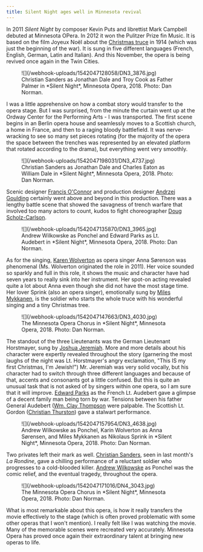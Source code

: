 ```yaml
---
title: Silent Night ages well in Minnesota revival
---
```


In 2011 *Silent Night* by composer Kevin Puts and librettist Mark Campbell debuted at Minnesota OPera. In 2012 it won the Pulitzer Prize fin Music. It is based on the film Joyeux Noël about the [Christmas truce](https://en.wikipedia.org/wiki/Christmas_truce) in 1914 (which was just the beginning of the war). It is sung in five different languages (French, English, German, Latin and Italian). And this November, the opera is being revived once again in the Twin Cities.

<figure data-type="image">
![](/webhook-uploads/1542047128058/DN3_3876.jpg)
<figcaption>Christian Sanders as Jonathan Dale and Troy Cook as Father Palmer in *Silent Night*, Minnesota Opera, 2018. Photo: Dan Norman.</figcaption>
</figure>

I was a little apprehensive on how a combat story would transfer to the opera stage. But I was surprised, from the minute the curtain went up at the Ordway Center for the Performing Arts - I was transported. The first scene begins in an Berlin opera house and seamlessly moves to a Scottish church, a home in France, and then to a raging bloody battlefield. It was nerve-wracking to see so many set pieces rotating (for the majority of the opera the space between the trenches was represented by an elevated platform that rotated according to the drama), but everything went very smoothly.

<figure data-type="image">
![](/webhook-uploads/1542047198031/DN3_4737.jpg)
<figcaption>Christian Sanders as Jonathan Dale and Charles Eaton as William Dale in *Silent Night*, Minnesota Opera, 2018. Photo: Dan Norman.</figcaption>
</figure>

Scenic designer [Francis O'Connor](https://mnopera.org/biography/karin-wolverton/) and production designer [Andrzej Goulding](https://mnopera.org/biography/andrzej-goulding/) certainly went above and beyond in this production. There was a lengthy battle scene that showed the savagness of trench warfare that involved too many actors to count, kudos to fight choreographer [Doug Scholz-Carlson](https://mnopera.org/biography/doug-scholz-carlson/).

<figure data-type="image">
![](/webhook-uploads/1542047135870/DN3_3965.jpg)
<figcaption>Andrew Wilkowske as Ponchel and Edward Parks as Lt. Audebert in *Silent Night*, Minnesota Opera, 2018. Photo: Dan Norman.</figcaption>
</figure>

As for the singing, [Karen Wolverton](/scene/people/karin-wolverton/) as opera singer Anna Sørenson was phenomenal (Ms. Wolverton originated the role in 2011). Her voice sounded so sparkly and full in this role, it shows the music and character have had seven years to really sink into her instrument. Her spot-on acting revealed quite a lot about Anna even though she did not have the most stage time. Her lover Sprink (also an opera singer), emotionally sung by [Miles Mykkanen](/scene/people/miles-mykkanen/), is the soldier who starts the whole truce with his wonderful singing and a tiny Christmas tree.

<figure data-type="image">
![](/webhook-uploads/1542047147663/DN3_4030.jpg)
<figcaption>The Minnesota Opera Chorus in *Silent Night*, Minnesota Opera, 2018. Photo: Dan Norman.</figcaption>
</figure>

The standout of the three Lieutenants was the German Lieutenant Horstmayer, sung by [Joshua Jeremiah](/scene/people/joshua-jeremiah/). More and more details about his character were expertly revealed throughout the story (garnering the most laughs of the night was Lt. Horstmayer's angry exclamation, "This IS my first Christmas, I'm Jewish!") Mr. Jeremiah was very solid vocally, but his character had to switch through three different languages and because of that, accents and consonants got a little confused. But this is quite an unusual task that is not asked of by singers within one opera, so I am sure that it will improve. [Edward Parks](/scene/people/edward-parks/) as the French Lt. Audebert gave a glimpse of a decent family man being torn by war. Tensions between his father General Audebert ([Wm. Clay Thompson](https://mnopera.org/biography/wm-clay-thompson/) were palpable. The Scottish Lt. Gordon ([Christian Thurston](https://mnopera.org/biography/christian-thurston/)) gave a stalwart performance.

<figure data-type="image">
![](/webhook-uploads/1542047157954/DN3_4638.jpg)
<figcaption>Andrew Wilkowske as Ponchel, Karin Wolverton as Anna Sørensen, and Miles Mykkanen as Nikolaus Sprink in *Silent Night*, Minnesota Opera, 2018. Photo: Dan Norman.</figcaption>
</figure>

Two privates left their mark as well. [Christian Sanders](https://mnopera.org/biography/christian-sanders/), seen in last month's *La Rondine*, gave a chilling performance of a reluctant soldier who progresses to a cold-blooded killer. [Andrew Wilkowske](/scene/people/andrew-wilkowske-2/) as Ponchel was the comic relief, and the eventual tragedy, throughout the opera.

<figure data-type="image">
![](/webhook-uploads/1542047171016/DN4_3043.jpg)
<figcaption>The Minnesota Opera Chorus in *Silent Night*, Minnesota Opera, 2018. Photo: Dan Norman.</figcaption>
</figure>

What is most remarkable about this opera, is how it really transfers the movie effectively to the stage (which is often proved problematic with some other operas that I won't mention). I really felt like I was watching the movie. Many of the memorable scenes were recreated very accurately. Minnesota Opera has proved once again their extraordinary talent at bringing new operas to life.
